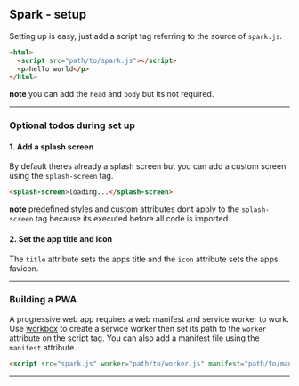Spark - setup
---
Setting up is easy, just add a script tag referring to the source of `spark.js`.

```html
<html>
  <script src="path/to/spark.js"></script>
  <p>hello world</p>
</html>
```

**note** you can add the `head` and `body` but its not required.

---
### Optional todos during set up

#### 1. Add a splash screen
By default theres already a splash screen but you can add a custom screen using the `splash-screen` tag.

```html
<splash-screen>loading...</splash-screen>
```

**note** predefined styles and custom attributes dont apply to the `splash-screen` tag because its executed before all code is imported.

#### 2. Set the app title and icon
The `title` attribute sets the apps title and the `icon` attribute sets the apps favicon.

---
### Building a PWA

A progressive web app requires a web manifest and service worker to work. Use [workbox]() to create a service worker then set its path to the `worker` attribute on the script tag. You can also add a manifest file using the `manifest` attribute.

```html
<script src="spark.js" worker="path/to/worker.js" manifest="path/to/manifest.js"></script>
```



---